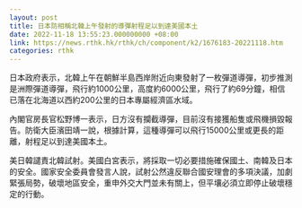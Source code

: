 ```yaml
---
layout: post
title: 日本防相稱北韓上午發射的導彈射程足以到達美國本土
date: 2022-11-18 13:55:23.000000000 +08:00
link: https://news.rthk.hk/rthk/ch/component/k2/1676183-20221118.htm
categories: rthk
---
```


日本政府表示，北韓上午在朝鮮半島西岸附近向東發射了一枚彈道導彈，初步推測是洲際彈道導彈，飛行約1000公里，高度約6000公里，飛行了約69分鐘，相信已落在北海道以西約200公里的日本專屬經濟區水域。

內閣官房長官松野博一表示，日方沒有攔截導彈，目前沒有接獲船隻或飛機損毀報告。防衛大臣濱田靖一說，根據計算，這種導彈可以飛行15000公里或更長的距離，射程足以到達美國本土。

美日韓譴責北韓試射。美國白宮表示，將採取一切必要措施確保國土、南韓及日本的安全。國家安全委員會發言人說，試射公然違反聯合國安理會的多項決議，加劇緊張局勢，破壞地區安全，重申外交大門並未有關上，但平壤必須立即停止破壞穩定的行動。
